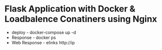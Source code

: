 # Flask Application with Docker & Loadbalence Conatiners using Nginx
* deploy - docker-compose up -d 
* Response - docker ps 
* Web Response - elinks http://ip
